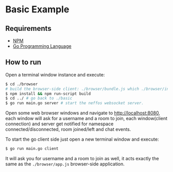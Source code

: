 # Basic Example

## Requirements

- [NPM](https://nodejs.org)
- [Go Programming Language](https://golang.org/dl)

## How to run

Open a terminal window instance and execute:

```sh
$ cd ./browser
# build the browser-side client: ./browser/bundle.js which ./browser/index.html imports.
$ npm install && npm run-script build 
$ cd ../ # go back to ./basic
$ go run main.go server # start the neffos websocket server.
```

Open some web browser windows and navigate to <http://localhost:8080>,
each window will ask for a username and a room to join, each window(client connection) and server get notified for namespace connected/disconnected, room joined/left and chat events.

To start the go client side just open a new terminal window and execute:
```sh
$ go run main.go client
```

It will ask you for username and a room to join as well, it acts exactly the same as the `./browser/app.js` browser-side application.
